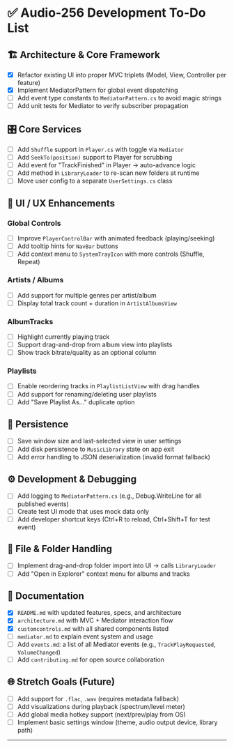 # ✅ Audio-256 Development To-Do List

## 🏗 Architecture & Core Framework
- [x] Refactor existing UI into proper MVC triplets (Model, View, Controller per feature)
- [x] Implement MediatorPattern for global event dispatching
- [ ] Add event type constants to `MediatorPattern.cs` to avoid magic strings
- [ ] Add unit tests for Mediator to verify subscriber propagation

## 🎛 Core Services
- [ ] Add `Shuffle` support in `Player.cs` with toggle via `Mediator`
- [ ] Add `SeekTo(position)` support to Player for scrubbing
- [ ] Add event for "TrackFinished" in Player → auto-advance logic
- [ ] Add method in `LibraryLoader` to re-scan new folders at runtime
- [ ] Move user config to a separate `UserSettings.cs` class

## 🎨 UI / UX Enhancements

### Global Controls
- [ ] Improve `PlayerControlBar` with animated feedback (playing/seeking)
- [ ] Add tooltip hints for `NavBar` buttons
- [ ] Add context menu to `SystemTrayIcon` with more controls (Shuffle, Repeat)

### Artists / Albums
- [ ] Add support for multiple genres per artist/album
- [ ] Display total track count + duration in `ArtistAlbumsView`

### AlbumTracks
- [ ] Highlight currently playing track
- [ ] Support drag-and-drop from album view into playlists
- [ ] Show track bitrate/quality as an optional column

### Playlists
- [ ] Enable reordering tracks in `PlaylistListView` with drag handles
- [ ] Add support for renaming/deleting user playlists
- [ ] Add "Save Playlist As..." duplicate option

## 💾 Persistence
- [ ] Save window size and last-selected view in user settings
- [ ] Add disk persistence to `MusicLibrary` state on app exit
- [ ] Add error handling to JSON deserialization (invalid format fallback)

## ⚙️ Development & Debugging
- [ ] Add logging to `MediatorPattern.cs` (e.g., Debug.WriteLine for all published events)
- [ ] Create test UI mode that uses mock data only
- [ ] Add developer shortcut keys (Ctrl+R to reload, Ctrl+Shift+T for test event)

## 📁 File & Folder Handling
- [ ] Implement drag-and-drop folder import into UI → calls `LibraryLoader`
- [ ] Add "Open in Explorer" context menu for albums and tracks

## 📖 Documentation
- [x] `README.md` with updated features, specs, and architecture
- [x] `architecture.md` with MVC + Mediator interaction flow
- [x] `customcontrols.md` with all shared components listed
- [ ] `mediator.md` to explain event system and usage
- [ ] Add `events.md`: a list of all Mediator events (e.g., `TrackPlayRequested`, `VolumeChanged`)
- [ ] Add `contributing.md` for open source collaboration

## 🌐 Stretch Goals (Future)
- [ ] Add support for `.flac`, `.wav` (requires metadata fallback)
- [ ] Add visualizations during playback (spectrum/level meter)
- [ ] Add global media hotkey support (next/prev/play from OS)
- [ ] Implement basic settings window (theme, audio output device, library path)

---